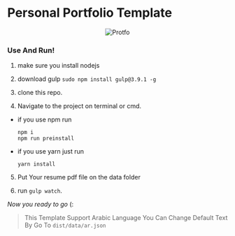 # Personal Portfolio Template

<p align="center" >
<img src="https://iili.io/2n2isp.md.png" alt="Protfo" />
</p>

### Use And Run!

1. make sure you install nodejs

2. download gulp `sudo npm install gulp@3.9.1 -g`

3. clone this repo.

4. Navigate to the project on terminal or cmd.

- if you use npm run
  ```
  npm i
  npm run preinstall
  ```
- if you use yarn just run
  ```
  yarn install
  ```

5. Put Your resume pdf file on the data folder

6. run `gulp watch`.

_Now you ready to go_ (:

> This Template Support Arabic Language You Can Change Default Text By Go To `dist/data/ar.json`
